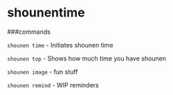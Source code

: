 # shounentime

###commands

```shounen time``` -
Initiates shounen time

```shounen top``` -
Shows how much time you have shounen

```shounen image``` - fun stuff

```shounen remind``` - WIP reminders
